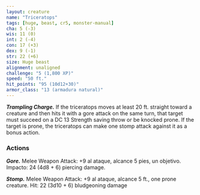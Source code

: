 ```yaml
---
layout: creature
name: "Triceratops"
tags: [huge, beast, cr5, monster-manual]
cha: 5 (-3)
wis: 11 (0)
int: 2 (-4)
con: 17 (+3)
dex: 9 (-1)
str: 22 (+6)
size: Huge beast
alignment: unaligned
challenge: "5 (1,800 XP)"
speed: "50 ft."
hit_points: "95 (10d12+30)"
armor_class: "13 (armadura natural)"
---
```


***Trampling Charge.*** If the triceratops moves at least 20 ft. straight toward a creature and then hits it with a gore attack on the same turn, that target must succeed on a DC 13 Strength saving throw or be knocked prone. If the target is prone, the triceratops can make one stomp attack against it as a bonus action.

### Actions

***Gore.*** Melee Weapon Attack: +9 al ataque, alcance 5 pies, un objetivo. Impacto: 24 (4d8 + 6) piercing damage.

***Stomp.*** Melee Weapon Attack: +9 al ataque, alcance 5 ft., one prone creature. Hit: 22 (3d10 + 6) bludgeoning damage